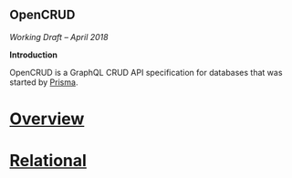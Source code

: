 OpenCRUD
--------

*Working Draft – April 2018*

**Introduction**

OpenCRUD is a GraphQL CRUD API specification for databases that was started by [Prisma](https://www.prisma.io).

# [Overview](1-overview.md)

# [Relational](2-relational/2-1-overview.md)
